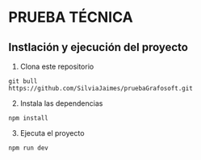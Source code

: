 # PRUEBA TÉCNICA

## Instlación y ejecución del proyecto

1. Clona este repositorio
```
git bull
https://github.com/SilviaJaimes/pruebaGrafosoft.git
```

2. Instala las dependencias
```
npm install
```

3. Ejecuta el proyecto
```
npm run dev
```
